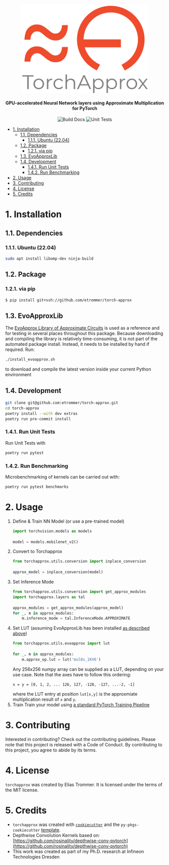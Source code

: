 <div align="center">
<img src="https://github.com/etrommer/torch-approx/raw/main/docs/torchapprox_logo.png" width="400px" height="280px" alt="Torchapprox">
<h4>
GPU-accelerated Neural Network layers using Approximate Multiplication for PyTorch
</h4>

![Build Docs](https://github.com/etrommer/torch-approx/actions/workflows/docs.yaml/badge.svg)
![Unit Tests](https://github.com/etrommer/torch-approx/actions/workflows/pytest.yaml/badge.svg)
</div>

- [1. Installation](#1-installation)
  - [1.1. Dependencies](#11-dependencies)
    - [1.1.1. Ubuntu (22.04)](#111-ubuntu-2204)
  - [1.2. Package](#12-package)
    - [1.2.1. via pip](#121-via-pip)
  - [1.3. EvoApproxLib](#13-evoapproxlib)
  - [1.4. Development](#14-development)
    - [1.4.1. Run Unit Tests](#141-run-unit-tests)
    - [1.4.2. Run Benchmarking](#142-run-benchmarking)
- [2. Usage](#2-usage)
- [3. Contributing](#3-contributing)
- [4. License](#4-license)
- [5. Credits](#5-credits)

# 1. Installation
## 1.1. Dependencies
### 1.1.1. Ubuntu (22.04)
```bash
sudo apt install libomp-dev ninja-build
```
## 1.2. Package
### 1.2.1. via pip
```bash
$ pip install git+ssh://github.com/etrommer/torch-approx
```
## 1.3. EvoApproxLib
The [EvoApprox Library of Approximate Circuits](https://github.com/ehw-fit/evoapproxlib/tree/v2022) is used as a reference and for testing in several places throughout this package. Because downloading and compiling the library is relatively time-consuming, it is not part of the automated package install. Instead, it needs to be installed by hand if required. Run:
```bash
./install_evoapprox.sh
```
to download and compile the latest version inside your current Python environment
## 1.4. Development
```bash
git clone git@github.com:etrommer/torch-approx.git
cd torch-approx
poetry install --with dev extras
poetry run pre-commit install
```
### 1.4.1. Run Unit Tests
Run Unit Tests with
```bash
poetry run pytest
```
### 1.4.2. Run Benchmarking
Microbenchmarking of kernels can be carried out with:
```bash
poetry run pytest benchmarks
```

# 2. Usage
1. Define & Train NN Model (or use a pre-trained model)
    ```python
    import torchvision.models as models

    model = models.mobilenet_v2()
    ```
2. Convert to Torchapprox
    ```python
    from torchapprox.utils.conversion import inplace_conversion

    approx_model = inplace_conversion(model)
    ```
3. Set Inference Mode
    ```python
    from torchapprox.utils.conversion import get_approx_modules
    import torchapprox.layers as tal

    approx_modules = get_approx_modules(approx_model)
    for _, m in approx_modules:
        m.inference_mode = tal.InferenceMode.APPROXIMATE
    ```
4. Set LUT (assuming EvoApproxLib has been installed [as described above](#13-evoapproxlib))
    ```python
    from torchapprox.utils.evoapprox import lut

    for _, m in approx_modules:
        m.approx_op.lut = lut('mul8s_1KV6')
    ```
    Any 256x256 numpy array can be supplied as a LUT, depending on your use case. Note that the axes have to follow this ordering:
    ```
    x = y = [0, 1, 2, ... 126, 127, -128, -127, ...-2, -1]
    ```
    where the LUT entry at position `lut[x,y]` is the approxmiate multiplication result of `x` and `y`.
5. Train
    Train your model using [a standard PyTorch Training Pipeline](https://pytorch.org/tutorials/beginner/introyt/trainingyt.html)



# 3. Contributing

Interested in contributing? Check out the contributing guidelines. Please note that this project is released with a Code of Conduct. By contributing to this project, you agree to abide by its terms.

# 4. License

`torchapprox` was created by Elias Trommer. It is licensed under the terms of the MIT license.

# 5. Credits

- `torchapprox` was created with [`cookiecutter`](https://cookiecutter.readthedocs.io/en/latest/) and the `py-pkgs-cookiecutter` [template](https://github.com/py-pkgs/py-pkgs-cookiecutter).  
- Depthwise Convolution Kernels based on: [https://github.com/rosinality/depthwise-conv-pytorch](https://github.com/rosinality/depthwise-conv-pytorch)  
- This work was created as part of my Ph.D. research at Infineon Technologies Dresden  
